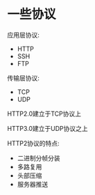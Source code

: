 # 一些协议

应用层协议:

- HTTP
- SSH
- FTP

传输层协议:

- TCP
- UDP

HTTP2.0建立于TCP协议上

HTTP3.0建立于UDP协议之上

HTTP2协议的特点:

- 二进制分帧分装
- 多路复用
- 头部压缩
- 服务器推送